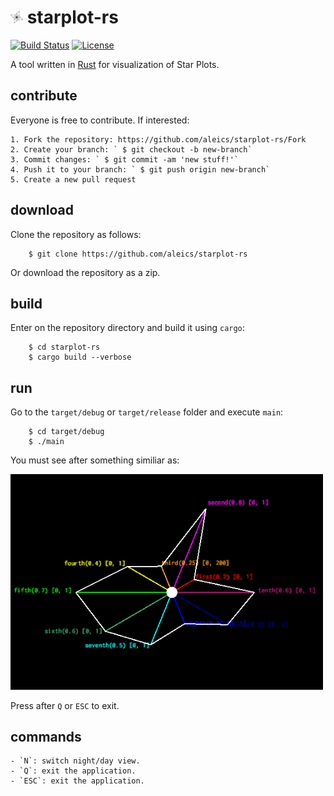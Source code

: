 # <img src="img/starplot-icon.png" alt="starplot-icon" width="20"/> starplot-rs

[![Build Status](https://travis-ci.org/aleics/starplot-rs.svg?branch=master)](https://travis-ci.org/aleics/starplot-rs) [![License](https://img.shields.io/crates/l/cage.svg)](https://opensource.org/licenses/MIT) 

A tool written in [Rust](https://www.rust-lang.org) for visualization of Star Plots.

## contribute
Everyone is free to contribute. If interested:

    1. Fork the repository: https://github.com/aleics/starplot-rs/Fork
    2. Create your branch: ` $ git checkout -b new-branch`
    3. Commit changes: ` $ git commit -am 'new stuff!'`
    4. Push it to your branch: ` $ git push origin new-branch`
    5. Create a new pull request


## download
Clone the repository as follows:

```
    $ git clone https://github.com/aleics/starplot-rs
```

Or download the repository as a zip.

## build
Enter on the repository directory and build it using `cargo`:

```
    $ cd starplot-rs
    $ cargo build --verbose
```

## run
Go to the `target/debug` or `target/release` folder and execute `main`:

```
    $ cd target/debug
    $ ./main
```

You must see after something similiar as:

<img src="img/starplot-1.png" alt="starplot-night" width="500"/>

Press after `Q` or `ESC` to exit.

## commands

    - `N`: switch night/day view.
    - `Q`: exit the application.
    - `ESC`: exit the application. 